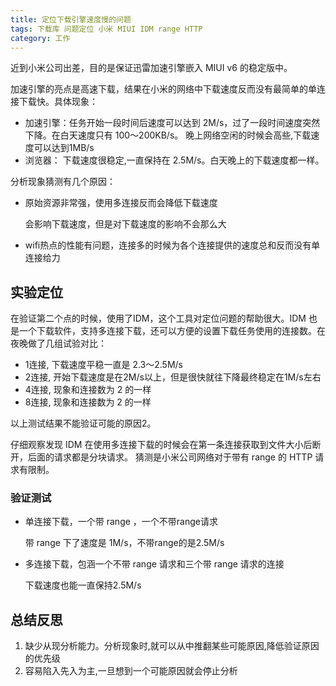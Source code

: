 ```yaml
---
title: 定位下载引擎速度慢的问题
tags: 下载库 问题定位 小米 MIUI IDM range HTTP
category: 工作
---
```


近到小米公司出差，目的是保证迅雷加速引擎嵌入 MIUI v6 的稳定版中。

加速引擎的亮点是高速下载，结果在小米的网络中下载速度反而没有最简单的单连接下载快。具体现象：

- 加速引擎：任务开始一段时间后速度可以达到 2M/s，过了一段时间速度突然下降。在白天速度只有 100～200KB/s。
晚上网络空闲的时候会高些,下载速度可以达到1MB/s
- 浏览器： 下载速度很稳定,一直保持在 2.5M/s。白天晚上的下载速度都一样。

<!--more-->

分析现象猜测有几个原因：

- 原始资源非常强，使用多连接反而会降低下载速度

  会影响下载速度，但是对下载速度的影响不会那么大
- wifi热点的性能有问题，连接多的时候为各个连接提供的速度总和反而没有单连接给力

## 实验定位


在验证第二个点的时候，使用了IDM，这个工具对定位问题的帮助很大。IDM 也是一个下载软件，支持多连接下载，还可以方便的设置下载任务使用的连接数。在夜晚做了几组试验对比：

- 1连接, 下载速度平稳一直是 2.3～2.5M/s
- 2连接, 开始下载速度是在2M/s以上，但是很快就往下降最终稳定在1M/s左右
- 4连接, 现象和连接数为 2 的一样
- 8连接, 现象和连接数为 2 的一样

以上测试结果不能验证可能的原因2。

仔细观察发现 IDM 在使用多连接下载的时候会在第一条连接获取到文件大小后断开，后面的请求都是分块请求。
猜测是小米公司网络对于带有 range 的 HTTP 请求有限制。


### 验证测试

- 单连接下载，一个带 range ，一个不带range请求

    带 range 下了速度是 1M/s，不带range的是2.5M/s
- 多连接下载，包涵一个不带 range 请求和三个带 range 请求的连接

    下载速度也能一直保持2.5M/s

## 总结反思

1. 缺少从现分析能力。分析现象时,就可以从中推翻某些可能原因,降低验证原因的优先级
2. 容易陷入先入为主,一旦想到一个可能原因就会停止分析
